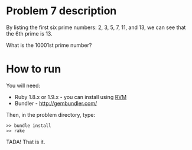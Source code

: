 # Problem 7 description

By listing the first six prime numbers: 2, 3, 5, 7, 11, and 13, we can see that the 6th prime is 13.

What is the 10001st prime number?

# How to run

You will need:

 * Ruby 1.8.x or 1.9.x - you can install using [RVM](http://rvm.beginrescueend.com/)
 * Bundler - <http://gembundler.com/>

Then, in the problem directory, type:

    >> bundle install
    >> rake

TADA! That is it.

